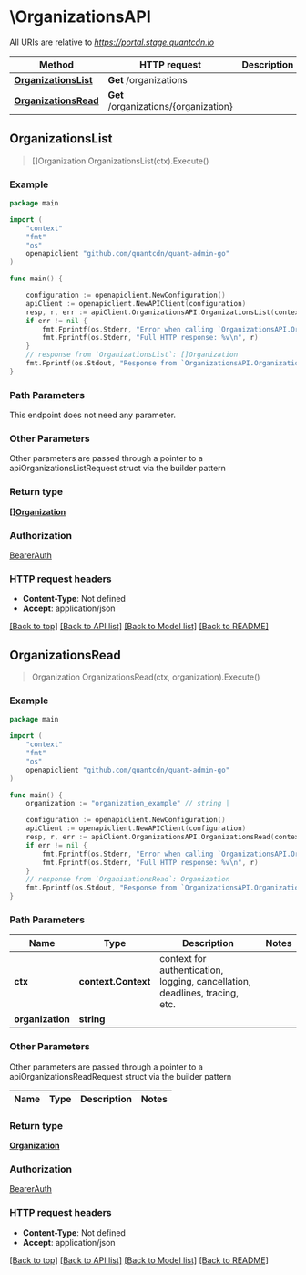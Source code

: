 # \OrganizationsAPI

All URIs are relative to *https://portal.stage.quantcdn.io*

Method | HTTP request | Description
------------- | ------------- | -------------
[**OrganizationsList**](OrganizationsAPI.md#OrganizationsList) | **Get** /organizations | 
[**OrganizationsRead**](OrganizationsAPI.md#OrganizationsRead) | **Get** /organizations/{organization} | 



## OrganizationsList

> []Organization OrganizationsList(ctx).Execute()



### Example

```go
package main

import (
	"context"
	"fmt"
	"os"
	openapiclient "github.com/quantcdn/quant-admin-go"
)

func main() {

	configuration := openapiclient.NewConfiguration()
	apiClient := openapiclient.NewAPIClient(configuration)
	resp, r, err := apiClient.OrganizationsAPI.OrganizationsList(context.Background()).Execute()
	if err != nil {
		fmt.Fprintf(os.Stderr, "Error when calling `OrganizationsAPI.OrganizationsList``: %v\n", err)
		fmt.Fprintf(os.Stderr, "Full HTTP response: %v\n", r)
	}
	// response from `OrganizationsList`: []Organization
	fmt.Fprintf(os.Stdout, "Response from `OrganizationsAPI.OrganizationsList`: %v\n", resp)
}
```

### Path Parameters

This endpoint does not need any parameter.

### Other Parameters

Other parameters are passed through a pointer to a apiOrganizationsListRequest struct via the builder pattern


### Return type

[**[]Organization**](Organization.md)

### Authorization

[BearerAuth](../README.md#BearerAuth)

### HTTP request headers

- **Content-Type**: Not defined
- **Accept**: application/json

[[Back to top]](#) [[Back to API list]](../README.md#documentation-for-api-endpoints)
[[Back to Model list]](../README.md#documentation-for-models)
[[Back to README]](../README.md)


## OrganizationsRead

> Organization OrganizationsRead(ctx, organization).Execute()



### Example

```go
package main

import (
	"context"
	"fmt"
	"os"
	openapiclient "github.com/quantcdn/quant-admin-go"
)

func main() {
	organization := "organization_example" // string | 

	configuration := openapiclient.NewConfiguration()
	apiClient := openapiclient.NewAPIClient(configuration)
	resp, r, err := apiClient.OrganizationsAPI.OrganizationsRead(context.Background(), organization).Execute()
	if err != nil {
		fmt.Fprintf(os.Stderr, "Error when calling `OrganizationsAPI.OrganizationsRead``: %v\n", err)
		fmt.Fprintf(os.Stderr, "Full HTTP response: %v\n", r)
	}
	// response from `OrganizationsRead`: Organization
	fmt.Fprintf(os.Stdout, "Response from `OrganizationsAPI.OrganizationsRead`: %v\n", resp)
}
```

### Path Parameters


Name | Type | Description  | Notes
------------- | ------------- | ------------- | -------------
**ctx** | **context.Context** | context for authentication, logging, cancellation, deadlines, tracing, etc.
**organization** | **string** |  | 

### Other Parameters

Other parameters are passed through a pointer to a apiOrganizationsReadRequest struct via the builder pattern


Name | Type | Description  | Notes
------------- | ------------- | ------------- | -------------


### Return type

[**Organization**](Organization.md)

### Authorization

[BearerAuth](../README.md#BearerAuth)

### HTTP request headers

- **Content-Type**: Not defined
- **Accept**: application/json

[[Back to top]](#) [[Back to API list]](../README.md#documentation-for-api-endpoints)
[[Back to Model list]](../README.md#documentation-for-models)
[[Back to README]](../README.md)

